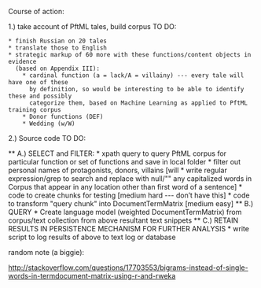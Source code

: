 Course of action: 


1.) take account of PftML tales, build corpus TO DO:

    * finish Russian on 20 tales
    * translate those to English
    * strategic markup of 60 more with these functions/content objects in evidence 
      (based on Appendix III):
        * cardinal function (a = lack/A = villainy) --- every tale will have one of these 
          by definition, so would be interesting to be able to identify these and possibly 
          categorize them, based on Machine Learning as applied to PftML training corpus
        * Donor functions (DEF)
        * Wedding (w/W)

2.) Source code TO DO:

   ** A.) SELECT and FILTER: 
    * xpath query to query PftML corpus for particular function or set of functions and 
      save in local folder
    * filter out personal names of protagonists, donors, villains [will 
    * write regular expression/grep to search and replace with null/"" any capitalized 
      words in Corpus 
      that appear in any location other than first word of a sentence]
    * code to create chunks for testing [medium hard --- don’t have this]
    * code to transform "query chunk" into DocumentTermMatrix [medium easy]
   ** B.) QUERY
    * Create language model (weighted DocumentTermMatrix) from corpus/text collection
      from above resultant text snippets
   ** C.) RETAIN RESULTS IN PERSISTENCE MECHANISM FOR FURTHER ANALYSIS
    * write script to log results of above to text log or database
    
    
    
 random note (a biggie): 
 
 http://stackoverflow.com/questions/17703553/bigrams-instead-of-single-words-in-termdocument-matrix-using-r-and-rweka
